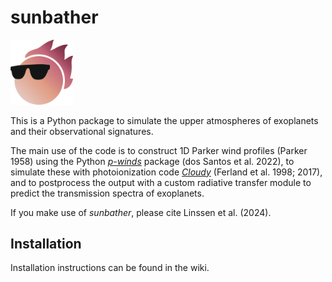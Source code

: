 # sunbather

<img src="logo/Logo_1000dpi.png" alt="sunbather logo" width="100"/>

This is a Python package to simulate the upper atmospheres of exoplanets and their observational signatures.

The main use of the code is to construct 1D Parker wind profiles (Parker 1958) using the Python _[p-winds](https://github.com/ladsantos/p-winds)_ package (dos Santos et al. 2022), to simulate these with photoionization code _[Cloudy](https://gitlab.nublado.org/cloudy/cloudy)_ (Ferland et al. 1998; 2017), and to postprocess the output with a custom radiative transfer module to predict the transmission spectra of exoplanets.

If you make use of _sunbather_, please cite Linssen et al. (2024).

## Installation
Installation instructions can be found in the wiki.